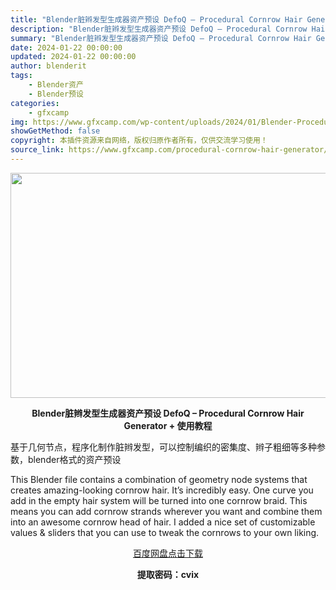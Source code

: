 ```yaml
---
title: "Blender脏辫发型生成器资产预设 DefoQ – Procedural Cornrow Hair Generator + 使用教程"
description: "Blender脏辫发型生成器资产预设 DefoQ – Procedural Cornrow Hair Generator + 使用教程 基于几何节点，程序化制作脏辫发型，可以控制编织的密集..."
summary: "Blender脏辫发型生成器资产预设 DefoQ – Procedural Cornrow Hair Generator + 使用教程 基于几何节点，程序化制作脏辫发型，可以控制编织的密集..."
date: 2024-01-22 00:00:00
updated: 2024-01-22 00:00:00
author: blenderit
tags: 
    - Blender资产
    - Blender预设
categories:
    - gfxcamp
img: https://www.gfxcamp.com/wp-content/uploads/2024/01/Blender-Procedural-Cornrow-Hair-Generator.jpg
showGetMethod: false
copyright: 本插件资源来自网络，版权归原作者所有，仅供交流学习使用！
source_link: https://www.gfxcamp.com/procedural-cornrow-hair-generator/
---
```

<div><p><img decoding="async" class="aligncenter size-full wp-image-118006" src="https://www.gfxcamp.com/wp-content/uploads/2024/01/Blender-Procedural-Cornrow-Hair-Generator.jpg" data-src="https://www.gfxcamp.com/wp-content/uploads/2024/01/Blender-Procedural-Cornrow-Hair-Generator.jpg" alt="" width="640" height="360" data-srcset="https://www.gfxcamp.com/wp-content/uploads/2024/01/Blender-Procedural-Cornrow-Hair-Generator.jpg 640w, https://www.gfxcamp.com/wp-content/uploads/2024/01/Blender-Procedural-Cornrow-Hair-Generator-150x84.jpg 150w" data-sizes="(max-width: 640px) 100vw, 640px"></p><p style="text-align: center;"><strong>Blender脏辫发型生成器资产预设 DefoQ – Procedural Cornrow Hair Generator + 使用教程</strong></p><p>基于几何节点，程序化制作脏辫发型，可以控制编织的密集度、辫子粗细等多种参数，blender格式的资产预设</p><p data-pm-slice="1 1 []">This Blender file contains a combination of geometry node systems that creates amazing-looking cornrow hair. It’s incredibly easy. One curve you add in the empty hair system will be turned into one cornrow braid. This means you can add cornrow strands wherever you want and combine them into an awesome cornrow head of hair. I added a nice set of customizable values &amp; sliders that you can use to tweak the cornrows to your own liking.</p><p style="text-align: center;"><a class="maxbutton-3 maxbutton maxbutton-baidu" target="_blank" rel="noopener" href="https://pan.baidu.com/s/164ErhWToYHBUUJQxV4qUTw?pwd=cvix"><span class="mb-text">百度网盘点击下载</span></a></p><p style="text-align: center;"><strong>提取密码：cvix</strong></p></div>